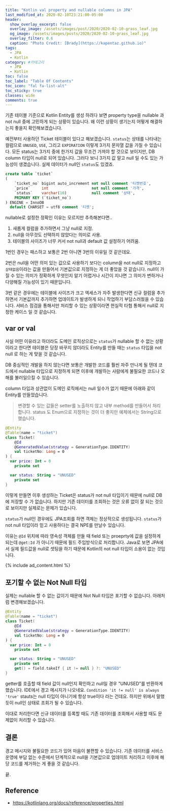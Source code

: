 ```yaml
---
title: "Kotlin val property and nullable columns in JPA"
last_modified_at: 2020-02-10T23:21:00-05:00
header:
  show_overlay_excerpt: false
  overlay_image: /assets/images/post/2020/2020-02-10-grass_leaf.jpg
  og_image: /assets/images/posts/2020/2020-02-10-grass_leaf.jpg
  overlay_filter: 0.6
  caption: "Photo Credit: [Brady](https://kapentaz.github.io)"
tags:
  - JPA
  - Kotlin
category: #카테고리
  - JPA
  - Kotlin
toc: false
toc_label: "Table Of Contents"
toc_icon: "fal fa-list-alt"
toc_sticky: true
classes: wide
comments: true
---
```



기존 테이블 기준으로 Kotlin Entity를 생성 하려다 보면 property type을 nullable 과 not null 중에 고민하게 되는 상황이 있습니다. 왜 이런 상황이 생기는지 어떻게 해결하는지 좋을지 확인해보겠습니다.

예전부터 사용하던 Ticket 테이블이 있다고 해보겠습니다. `status`는 상태를 나타내는 컬럼으로 `UNUSED`, `USE`, 그리고 `EXPIRATION` 이렇게 3가지 문자열 값을 가질 수 있습니다. 모든 status는 3가지 중에 한가지 값을 무조건 가져야 할 것으로 보이지만, DB column 타입이 null로 되어 있습니다. 그러다 보니 3가지 값 말고 null 일 수도 있는 가능성이 생겼습니다. 실제 데이터가 null인 `status`도 있겠죠.
```sql
create table `ticket`
(
    `ticket_no` bigint auto_increment not null comment '티켓번호',
    `price`     int                   not null comment '가격',
    `status`    varchar(10)           null comment '상태',
    PRIMARY KEY (`ticket_no`)
) ENGINE = InnoDB
  default CHARSET = utf8 comment '티켓';
```
nullable로 설정한 정확인 이유는 모르지만 추측해본다면.. 
1. 새롭게 컬럼을 추가하면서 그냥 null로 지정.
2. null을 아무것도 선택하지 않았다는 의미로 사용.
3. 테이블의 사이즈가 너무 커서 not null과 default 값 설정하기 어려움.

1번인 경우는 패스하고 보통은 2번 아니면 3번의 이유일 것 같은데요. 

2번은 null을 어떤 의미 있는 값으로 사용하기 보다는 column을 not null로 지정하고 `상태없음`이라는 값을 만들어서 기본값으로 지정하는 게 더 좋았을 것 같습니다. null이 가질 수 있는 의미가 정확하게 무엇인지 알기 어렵거나 시간이 지나면 그 의미가 변하거나 다양해질 가능성이 있기 때문입니다.

3번 같은 경우에는 테이블에 사이즈가 크고 엑세스가 자주 발생한다면 신규 컬럼을 추가하면서 기본값까지 추가하면 업데이트가 발생하게 되니 작업하기 부담스러웠을 수 있습니다. 서비스 점검을 통해서만 처리할 수 있는 상황이라면 현실적 타협 통해서 null로 지정한 케이스 일 것 같습니다.

## var or val

사실 어떤 이유라고 하더라도 도메인 로직상으로는 `status`가 nullable 할 수 없는 상황이라고 한다면 테이블은 당장 바꾸지 않더라도 Entity를 만들 때는 `status` 타입을 not null 로 하는 게 맞을 것 같습니다.

DB 중심적인 개발을 하지 않는다면 보통은 개발한 코드를 훨씬 자주 만나게 될 텐데 코드에서 nullable 타입으로 지정하게 되면 이후에 개발하는 사람에게 불필요한 코드나 오해를 불러일으킬 수 있습니다.

column 타입과 상관없이 도메인 로직에서는 null 일수가 없기 때문에 아래와 같이 Entity를 만들었습니다.
 
> 변경할 수 있는 값들은 setter를 노출하지 않고 내부 method를 만들어서 처리 합니다. status 도 Enum으로 지정하는 것이 더 좋지만 예제에서는 String으로 했습니다.

```kotlin
@Entity
@Table(name = "ticket")
class Ticket(
    @Id
    @GeneratedValue(strategy = GenerationType.IDENTITY)
    val ticketNo: Long = 0
) {
  var price: Int = 0
    private set

  var status: String = "UNUSED"
    private set
}
```
이렇게 만들면 이후 생성하는 Ticket은 status가 not null 타입이기 때문에 null로 DB에 저장할 수 가 없습니다. 하지만 기존 데이터를 조회하는 것은 오류 없이 잘 되는 것으로 보이지만 실제로는 문제가 있습니다.  

`status`가 null인 경우에도 JPA조회를 하면 객체는 정상적으로 생성됩니다. `status`가 not null 타입이라 믿고 사용하다는 결국 NPE를 만날수 있습니다.

이유는 `@Id` 위치에 따라 영속성 객체를 만들 때 field 또는 proeprty에 값을 설정하게 되는데 `@get:Id` 가 아니기 때문에 필드 주입방식으로 처리합니다. Java로 보면 JPA에서 실제 필드값을 null로 셋팅을 하기 때문에 Kotlin의 not null 타입이 소용이 없는 것입니다.

{% include ad_content.html %}

## 포기할 수 없는 Not Null 타입
실제는 nullable 할 수 없는 값이기 때문에 Not Null 타입은 포기할 수 없습니다.  아래처럼 변경해보겠습니다.
```kotlin
@Entity
@Table(name = "ticket")
class Ticket(
    @Id
    @GeneratedValue(strategy = GenerationType.IDENTITY)
    val ticketNo: Long = 0
) {
  var price: Int = 0
    private set

  var status: String = "UNUSED"
    private set
    get() = field.takeIf { it != null } ?: "UNUSED"
}
```
getter를 호출할 때 field 값이 null인지 확인하고 null일 경우 "UNUSED"를 반환하게 했습니다. IDE에서 경고 메시지가 나오네요. `Condition 'it != null' is always 'true'` stauts는 null 타입이 아니기에 항상 true이다 라는 건데요. 하지만 위에서 말했듯이 null인 상태로 조회가 될 수 있습니다. 

이대로 처리한다면 신규 데이터를 등록할 때도 기존 데이터를 조회해서 사용할 때도 문제없이 처리할 수 있습니다.

## 결론
경고 메시지와 불필요한 코드가 있어 마음이 불편할 수 있습니다. 기존 데이터를 서비스 운영에 부담 없는 수준에서 단계적으로 null을 기본값으로 업데이트 처리하고 이후에 해당 코드를 제거하는 게 좋을 것 같습니다.

끝.


## Reference
- https://kotlinlang.org/docs/reference/properties.html